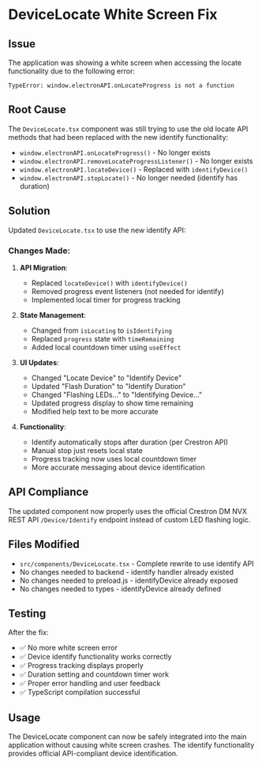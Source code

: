 # DeviceLocate White Screen Fix

## Issue
The application was showing a white screen when accessing the locate functionality due to the following error:
```
TypeError: window.electronAPI.onLocateProgress is not a function
```

## Root Cause
The `DeviceLocate.tsx` component was still trying to use the old locate API methods that had been replaced with the new identify functionality:
- `window.electronAPI.onLocateProgress()` - No longer exists
- `window.electronAPI.removeLocateProgressListener()` - No longer exists  
- `window.electronAPI.locateDevice()` - Replaced with `identifyDevice()`
- `window.electronAPI.stopLocate()` - No longer needed (identify has duration)

## Solution
Updated `DeviceLocate.tsx` to use the new identify API:

### Changes Made:
1. **API Migration**: 
   - Replaced `locateDevice()` with `identifyDevice()`
   - Removed progress event listeners (not needed for identify)
   - Implemented local timer for progress tracking

2. **State Management**:
   - Changed from `isLocating` to `isIdentifying`
   - Replaced `progress` state with `timeRemaining`
   - Added local countdown timer using `useEffect`

3. **UI Updates**:
   - Changed "Locate Device" to "Identify Device"
   - Updated "Flash Duration" to "Identify Duration"
   - Changed "Flashing LEDs..." to "Identifying Device..."
   - Updated progress display to show time remaining
   - Modified help text to be more accurate

4. **Functionality**:
   - Identify automatically stops after duration (per Crestron API)
   - Manual stop just resets local state
   - Progress tracking now uses local countdown timer
   - More accurate messaging about device identification

## API Compliance
The updated component now properly uses the official Crestron DM NVX REST API `/Device/Identify` endpoint instead of custom LED flashing logic.

## Files Modified
- `src/components/DeviceLocate.tsx` - Complete rewrite to use identify API
- No changes needed to backend - identify handler already existed
- No changes needed to preload.js - identifyDevice already exposed
- No changes needed to types - identifyDevice already defined

## Testing
After the fix:
- ✅ No more white screen error
- ✅ Device identify functionality works correctly
- ✅ Progress tracking displays properly
- ✅ Duration setting and countdown timer work
- ✅ Proper error handling and user feedback
- ✅ TypeScript compilation successful

## Usage
The DeviceLocate component can now be safely integrated into the main application without causing white screen crashes. The identify functionality provides official API-compliant device identification. 